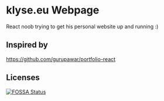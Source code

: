 # klyse.eu Webpage

React noob trying to get his personal website up and running :)

## Inspired by 

https://github.com/gurupawar/portfolio-react

## Licenses

[![FOSSA Status](https://app.fossa.com/api/projects/git%2Bgithub.com%2Fklyse%2Fklyse.eu.svg?type=large)](https://app.fossa.com/projects/git%2Bgithub.com%2Fklyse%2Fklyse.eu?ref=badge_large)
